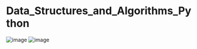 # Data_Structures_and_Algorithms_Python
![image](https://user-images.githubusercontent.com/70411662/211156610-52fa468c-3e7a-44f2-8896-b5f588515a55.png)
![image](https://user-images.githubusercontent.com/70411662/211156731-979dca4a-b676-4ab2-ae46-fe1e13378ba1.png)
